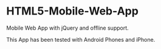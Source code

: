 HTML5-Mobile-Web-App
====================

Mobile Web App with jQuery and offline support.

This App has been tested with Android Phones and iPhone.

